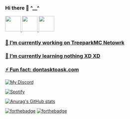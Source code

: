 ### Hi there 👋 ^__^


   <a href="https://t.me/Casealby">
      <img width="50px" src="https://img.icons8.com/fluency/452/telegram-app.png"/>
  <a href="http://discord.treepark.games"/>
      <img width="50px" src="https://img.icons8.com/fluency/452/discord.png"/>
  <a href="https://instagram.com/Casealby"/>
      <img width="50px" src="https://www.clipartmax.com/png/full/266-2661594_consoling-clip-art.png"/>
 <p align="center">
  
     
 ### 🔭 I’m currently working on TreeparkMC Netowrk
     
 ### 🌱 I’m currently learning nothing XD XD
     
 ### ⚡ Fun fact: dontasktoask.com
     
  <p allign="center">
    
     
![My Discord](https://discord-readme-badge.vercel.app/api?id=855762880439255060)

[![Spotify](https://casealby-official.vercel.app/api/spotify)](https://open.spotify.com/user/31zvqxajlsyulzerpuscnc3ualyy)
     
[![Anurag's GitHub stats](https://github-readme-stats.vercel.app/api?username=CasealbyOfficial&count_private=true&show_icons=true&theme=tokyonight)](https://github.com/anuraghazra/github-readme-stats)
  </p>
   
[![forthebadge](https://forthebadge.com/images/badges/built-with-love.svg)](https://forthebadge.com)  [![forthebadge](https://forthebadge.com/images/badges/made-with-markdown.svg)](https://forthebadge.com)  

